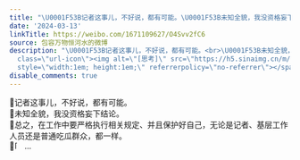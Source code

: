 ```yaml
---
title: "\U0001F53B记者这事儿，不好说，都有可能。\U0001F53B未知全貌，我没资格妄下结论。\U0001F53B总之，在工作中要严格执行相关规定、并且保护好自己，无论是记者、基层工作人员还是普..."
date: '2024-03-13'
linkTitle: https://weibo.com/1671109627/O4Svv2fC6
source: 包容万物恒河水的微博
description: "\U0001F53B记者这事儿，不好说，都有可能。<br>\U0001F53B未知全貌，我没资格妄下结论。<br>\U0001F53B总之，在工作中要严格执行相关规定、并且保护好自己，无论是记者、基层工作人员还是普通吃瓜群众，都一样。<br>\U0001F53B<span
  class=\"url-icon\"><img alt=\"[思考]\" src=\"https://h5.sinaimg.cn/m/emoticon/icon/default/d_sikao-ff9602dd08.png\"
  style=\"width:1em; height:1em;\" referrerpolicy=\"no-referrer\"></span>  ..."
disable_comments: true
---
```

🔻记者这事儿，不好说，都有可能。<br>🔻未知全貌，我没资格妄下结论。<br>🔻总之，在工作中要严格执行相关规定、并且保护好自己，无论是记者、基层工作人员还是普通吃瓜群众，都一样。<br>🔻<span class="url-icon"><img alt="[思考]" src="https://h5.sinaimg.cn/m/emoticon/icon/default/d_sikao-ff9602dd08.png" style="width:1em; height:1em;" referrerpolicy="no-referrer"></span>  ...